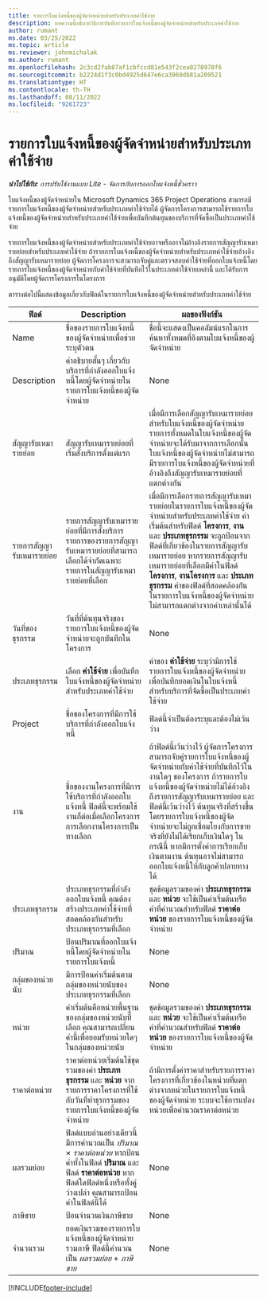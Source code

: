 ```yaml
---
title: รายการใบแจ้งหนี้ของผู้จัดจำหน่ายสำหรับประเภทค่าใช้จ่าย
description: บทความนี้อธิบายวิธีการบันทึกรายการใบแจ้งหนี้ของผู้จัดจำหน่ายสำหรับประเภทค่าใช้จ่าย
author: rumant
ms.date: 03/25/2022
ms.topic: article
ms.reviewer: johnmichalak
ms.author: rumant
ms.openlocfilehash: 2c3cd2fab87af1cbfccd81e543f2cea0278978f6
ms.sourcegitcommit: b2224d1f3c0bd4925d647e6ca3960db81a209521
ms.translationtype: HT
ms.contentlocale: th-TH
ms.lasthandoff: 08/11/2022
ms.locfileid: "9261723"
---
```

# <a name="vendor-invoice-lines-for-expense-categories"></a>รายการใบแจ้งหนี้ของผู้จัดจำหน่ายสำหรับประเภทค่าใช้จ่าย

_**นำไปใช้กับ:** การปรับใช้งานแบบ Lite - จัดการกับการออกใบแจ้งหนี้ชั่วคราว_

ใบแจ้งหนี้ของผู้จัดจำหน่ายใน Microsoft Dynamics 365 Project Operations สามารถมีรายการใบแจ้งหนี้ของผู้จัดจำหน่ายสำหรับประเภทค่าใช้จ่ายได้ ผู้จัดการโครงการสามารถใช้รายการใบแจ้งหนี้ของผู้จัดจำหน่ายสำหรับประเภทค่าใช้จ่ายเพื่อบันทึกต้นทุนของบริการที่จัดซื้อเป็นประเภทค่าใช้จ่าย

รายการใบแจ้งหนี้ของผู้จัดจำหน่ายสำหรับประเภทค่าใช้จ่ายอาจหรืออาจไม่อ้างอิงรายการสัญญารับเหมารายย่อยสำหรับประเภทค่าใช้จ่าย ถ้ารายการใบแจ้งหนี้ของผู้จัดจำหน่ายสำหรับประเภทค่าใช้จ่ายอ้างอิงถึงสัญญารับเหมารายย่อย ผู้จัดการโครงการจะสามารถจับคู่และตรวจสอบค่าใช้จ่ายที่ออกใบแจ้งหนี้โดยรายการใบแจ้งหนี้ของผู้จัดจำหน่ายกับค่าใช้จ่ายที่บันทึกไว้ในประเภทค่าใช้จ่ายเหล่านี้ และได้รับการอนุมัติโดยผู้จัดการโครงการในโครงการ

ตารางต่อไปนี้แสดงข้อมูลเกี่ยวกับฟิลด์ในรายการใบแจ้งหนี้ของผู้จัดจำหน่ายสำหรับประเภทค่าใช้จ่าย

| ฟิลด์ | Description | ผลของฟังก์ชัน |
| --- | --- | --- |
| Name | ชื่อของรายการใบแจ้งหนี้ของผู้จัดจำหน่ายเพื่อช่วยระบุตัวตน | ชื่อนี้จะแสดงเป็นคอลัมน์แรกในการค้นหาทั้งหมดที่อิงตามใบแจ้งหนี้ของผู้จัดจำหน่าย |
| Description | คำอธิบายสั้นๆ เกี่ยวกับบริการที่กำลังออกใบแจ้งหนี้โดยผู้จัดจำหน่ายในรายการใบแจ้งหนี้ของผู้จัดจำหน่าย | None |
| สัญญารับเหมารายย่อย | สัญญารับเหมารายย่อยที่เริ่มสั่งบริการตั้งแต่แรก | เมื่อมีการเลือกสัญญารับเหมารายย่อยสำหรับใบแจ้งหนี้ของผู้จัดจำหน่าย รายการทั้งหมดในใบแจ้งหนี้ของผู้จัดจำหน่ายจะได้รับมาจากการเลือกนั้น ใบแจ้งหนี้ของผู้จัดจำหน่ายไม่สามารถมีรายการใบแจ้งหนี้ของผู้จัดจำหน่ายที่อ้างอิงถึงสัญญารับเหมารายย่อยที่แตกต่างกัน |
| รายการสัญญารับเหมารายย่อย | รายการสัญญารับเหมารายย่อยที่มีการสั่งบริการ รายการของรายการสัญญารับเหมารายย่อยที่สามารถเลือกได้จำกัดเฉพาะรายการในสัญญารับเหมารายย่อยที่เลือก | เมื่อมีการเลือกรายการสัญญารับเหมารายย่อยในรายการใบแจ้งหนี้ของผู้จัดจำหน่ายสำหรับประเภทค่าใช้จ่าย ค่าเริ่มต้นสำหรับฟิลด์ **โครงการ**, **งาน** และ **ประเภทธุรกรรม** จะถูกป้อนจากฟิลด์ที่เกี่ยวข้องในรายการสัญญารับเหมารายย่อย หากรายการสัญญารับเหมารายย่อยที่เลือกมีค่าในฟิลด์ **โครงการ**, **งานโครงการ** และ **ประเภทธุรกรรม** ค่าของฟิลด์ที่สอดคล้องกันในรายการใบแจ้งหนี้ของผู้จัดจำหน่ายไม่สามารถแตกต่างจากค่าเหล่านั้นได้ |
| วันที่ของธุรกรรม | วันที่ที่ต้นทุนจริงของรายการใบแจ้งหนี้ของผู้จัดจำหน่ายจะถูกบันทึกในโครงการ |None |
| ประเภทธุรกรรม | เลือก **ค่าใช้จ่าย** เพื่อบันทึกใบแจ้งหนี้ของผู้จัดจำหน่ายสำหรับประเภทค่าใช้จ่าย | ค่าของ **ค่าใช้จ่าย** ระบุว่ามีการใช้รายการใบแจ้งหนี้ของผู้จัดจำหน่ายเพื่อบันทึกยอดเงินในใบแจ้งหนี้สำหรับบริการที่จัดซื้อเป็นประเภทค่าใช้จ่าย |
| Project | ชื่อของโครงการที่มีการใช้บริการที่กำลังออกใบแจ้งหนี้ | ฟิลด์นี้จำเป็นต้องระบุและต้องไม่เว้นว่าง |
| งาน | ชื่อของงานโครงการที่มีการใช้บริการที่กำลังออกใบแจ้งหนี้ ฟิลด์นี้จะพร้อมใช้งานก็ต่อเมื่อเลือกโครงการ การเลือกงานโครงการเป็นทางเลือก | ถ้าฟิลด์นี้เว้นว่างไว้ ผู้จัดการโครงการสามารถจับคู่รายการใบแจ้งหนี้ของผู้จัดจำหน่ายกับค่าใช้จ่ายที่บันทึกไว้ในงานใดๆ ของโครงการ ถ้ารายการใบแจ้งหนี้ของผู้จัดจำหน่ายไม่ได้อ้างอิงถึงรายการสัญญารับเหมารายย่อย และฟิลด์นี้เว้นว่างไว้ ต้นทุนจริงที่สร้างขึ้นโดยรายการใบแจ้งหนี้ของผู้จัดจำหน่ายจะไม่ถูกเชื่อมโยงกับการขายจริงที่ยังไม่ได้เรียกเก็บเงินใดๆ ในกรณีนี้ หากมีการตั้งค่าการเรียกเก็บเงินตามงาน ต้นทุนอาจไม่สามารถออกใบแจ้งหนี้ให้กับลูกค้าปลายทางได้ |
| ประเภทธุรกรรม | ประเภทธุรกรรมที่กำลังออกใบแจ้งหนี้ คุณต้องสร้างประเภทค่าใช้จ่ายที่สอดคล้องกันสำหรับประเภทธุรกรรมที่เลือก | ชุดข้อมูลรวมของค่า **ประเภทธุรกรรม** และ **หน่วย** จะใช้เป็นค่าเริ่มต้นหรือค่าที่คำนวณสำหรับฟิลด์ **ราคาต่อหน่วย** ของรายการใบแจ้งหนี้ของผู้จัดจำหน่าย |
| ปริมาณ | ป้อนปริมาณที่ออกใบแจ้งหนี้โดยผู้จัดจำหน่ายในรายการใบแจ้งหนี้ |None|
| กลุ่มของหน่วยนับ | มีการป้อนค่าเริ่มต้นตามกลุ่มของหน่วยนับของประเภทธุรกรรมที่เลือก | None |
| หน่วย | ค่าเริ่มต้นคือหน่วยพื้นฐานของกลุ่มของหน่วยนับที่เลือก คุณสามารถเปลี่ยนค่านี้เพื่อยอมรับหน่วยใดๆ ในกลุ่มของหน่วยนับ | ชุดข้อมูลรวมของค่า **ประเภทธุรกรรม** และ **หน่วย** จะใช้เป็นค่าเริ่มต้นหรือค่าที่คำนวณสำหรับฟิลด์ **ราคาต่อหน่วย** ของรายการใบแจ้งหนี้ของผู้จัดจำหน่าย |
| ราคาต่อหน่วย | ราคาต่อหน่วยเริ่มต้นใช้ชุดรวมของค่า **ประเภทธุรกรรม** และ **หน่วย** จากรายการราคาโครงการที่ใช้กับวันที่ทำธุรกรรมของรายการใบแจ้งหนี้ของผู้จัดจำหน่าย | ถ้ามีการตั้งค่าราคาสำหรับรายการราคาโครงการที่เกี่ยวข้องในหน่วยที่แตกต่างจากหน่วยในรายการใบแจ้งหนี้ของผู้จัดจำหน่าย ระบบจะใช้การแปลงหน่วยเพื่อคำนวณราคาต่อหน่วย |
| ผลรวมย่อย | ฟิลด์แบบอ่านอย่างเดียวนี้มีการคำนวณเป็น *ปริมาณ* &times; *ราคาต่อหน่วย*  หากป้อนค่าทั้งในฟิลด์ **ปริมาณ** และฟิลด์ **ราคาต่อหน่วย** หากฟิลด์ใดฟิลด์หนึ่งหรือทั้งคู่ว่างเปล่า คุณสามารถป้อนค่าในฟิลด์นี้ได้| None |
| ภาษีขาย | ป้อนจำนวนเงินภาษีขาย | None |
| จำนวนรวม | ยอดเงินรวมของรายการใบแจ้งหนี้ของผู้จัดจำหน่าย รวมภาษี ฟิลด์นี้คำนวณเป็น *ผลรวมย่อย* + *ภาษีขาย* | None |

[!INCLUDE[footer-include](../../includes/footer-banner.md)]
